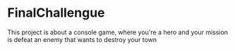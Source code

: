 # FinalChallengue
This project is about a console game, where you're a hero and your mission is defeat an enemy that wants to destroy your town
